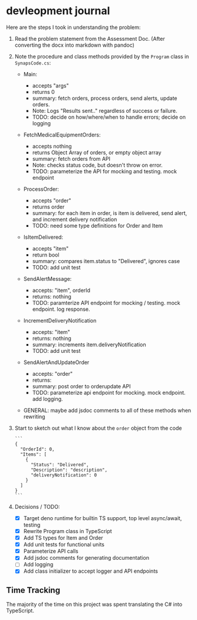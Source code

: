 # devleopment journal

Here are the steps I took in understanding the problem:

1. Read the problem statement from the Assessment Doc. (After converting the
   docx into markdown with pandoc)

2. Note the procedure and class methods provided by the `Program` class in
   `SynapsCode.cs`:

   - Main:
     - accepts "args"
     - returns 0
     - summary: fetch orders, process orders, send alerts, update orders.
     - Note: Logs "Results sent.." regardless of success or failure.
     - TODO: decide on how/where/when to handle errors; decide on logging

   - FetchMedicalEquipmentOrders:
     - accepts nothing
     - returns Object Array of orders, or empty object array
     - summary: fetch orders from API
     - Note: checks status code, but doesn't throw on error.
     - TODO: parameterize the API for mocking and testing. mock endpoint

   - ProcessOrder:
     - accepts "order"
     - returns order
     - summary: for each item in order, is item is delivered, send alert, and
       increment delivery notification
     - TODO: need some type definitions for Order and Item

   - IsItemDelivered:
     - accepts "item"
     - return bool
     - summary: compares item.status to "Delivered", ignores case
     - TODO: add unit test

   - SendAlertMessage:
     - accepts: "item", orderId
     - returns: nothing
     - TODO: paramterize API endpoint for mocking / testing. mock endpoint. log
       response.

   - IncrementDeliveryNotification
     - accepts: "item"
     - returns: nothing
     - summary: increments item.deliveryNotification
     - TODO: add unit test

   - SendAlertAndUpdateOrder
     - accepts: "order"
     - returns:
     - summary: post order to orderupdate API
     - TODO: parameterize api endpoint for mocking. mock endpoint. add logging.

   - GENERAL: maybe add jsdoc comments to all of these methods when rewriting

3. Start to sketch out what I know about the `order` object from the code

       ```
       {
         "OrderId": 0,
         "Items": [
           {
             "Status": "Delivered",
             "Description": "description",
             "deliveryNotification": 0
           }
         ]
       }
       ```

4. Decisions / TODO:

   - [x] Target deno runtime for builtin TS support, top level async/await,
         testing
   - [x] Rewrite Program class in TypeScript
   - [x] Add TS types for Item and Order
   - [x] Add unit tests for functional units
   - [x] Parameterize API calls
   - [x] Add jsdoc comments for generating documentation
   - [ ] Add logging
   - [x] Add class initializer to accept logger and API endpoints

## Time Tracking

The majority of the time on this project was spent translating the C# into TypeScript. 
